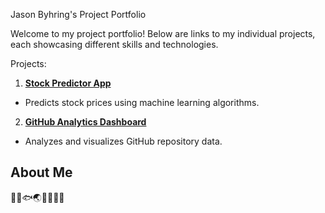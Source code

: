Jason Byhring's Project Portfolio

Welcome to my project portfolio! Below are links to my individual projects, each showcasing different skills and technologies. 

Projects:
1. **[Stock Predictor App](https://stock-predictor-app-mqwmxskm5sj5aakmxztdws.streamlit.app/)**
- Predicts stock prices using machine learning algorithms.
2. **[GitHub Analytics Dashboard](https://app-repository-analytics-dashboard-3lzt68td3o2amm4jhip6vv.streamlit.app/)**
- Analyzes and visualizes GitHub repository data.
## About Me
🧠🐍🐟🌏🎯🍍🌿💥

